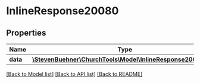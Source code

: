 # InlineResponse20080

## Properties
Name | Type | Description | Notes
------------ | ------------- | ------------- | -------------
**data** | [**\StevenBuehner\ChurchTools\Model\InlineResponse20080Data**](InlineResponse20080Data.md) |  | [optional] 

[[Back to Model list]](../../README.md#documentation-for-models) [[Back to API list]](../../README.md#documentation-for-api-endpoints) [[Back to README]](../../README.md)

